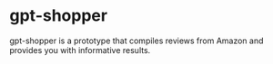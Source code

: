 # gpt-shopper
gpt-shopper is a prototype that compiles reviews from Amazon and provides you with informative results.
